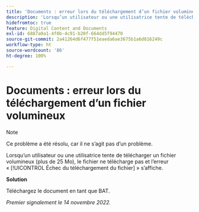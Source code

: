 ```yaml
---
title: 'Documents : erreur lors du téléchargement d’un fichier volumineux'
description: 'Lorsqu’un utilisateur ou une utilisatrice tente de télécharger un fichier volumineux (plus de 25 Mo), le fichier ne se charge pas et l’erreur suivante s’affiche : Échec du téléchargement du fichier.'
hidefromtoc: true
feature: Digital Content and Documents
exl-id: 6887a0a1-4f0b-4c91-b20f-664dd5f94470
source-git-commit: 2a41264d6f477f51eaeda6ae3675b1a6d816249c
workflow-type: ht
source-wordcount: '86'
ht-degree: 100%

---
```


# Documents : erreur lors du téléchargement d’un fichier volumineux

<!--This article is on WF and WFP TOCs-->

>[!NOTE]
>
>Ce problème a été résolu, car il ne s’agit pas d’un problème.

Lorsqu’un utilisateur ou une utilisatrice tente de télécharger un fichier volumineux (plus de 25 Mo), le fichier ne télécharge pas et l’erreur « [!UICONTROL Échec du téléchargement du fichier] » s’affiche.

**Solution**

Téléchargez le document en tant que BAT.

_Premier signalement le 14 novembre 2022._

